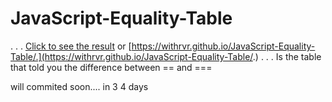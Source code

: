 # JavaScript-Equality-Table
.
.
.
[Click to see the result](https://withrvr.github.io/JavaScript-Equality-Table/.)
 or 
[https://withrvr.github.io/JavaScript-Equality-Table/.](https://withrvr.github.io/JavaScript-Equality-Table/.)
.
.
.
Is the table that told you
the difference between
== and ===

will commited soon....
in 3 4 days
